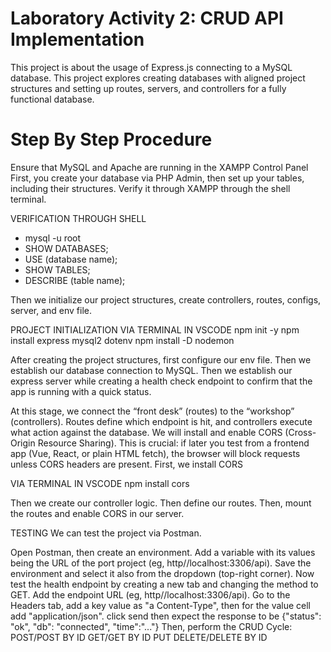 # Laboratory Activity 2: CRUD API Implementation

This project is about the usage of Express.js connecting to a MySQL database. This project explores creating databases with aligned project structures and setting up routes, servers, and controllers for a fully functional database. 

# Step By Step Procedure
Ensure that MySQL and Apache are running in the XAMPP Control Panel
First, you create your database via PHP Admin, then set up your tables, including their structures. Verify it through XAMPP through the shell terminal. 

VERIFICATION THROUGH SHELL
- mysql -u root
- SHOW DATABASES;
- USE (database name);
- SHOW TABLES;
- DESCRIBE (table name);

Then we initialize our project structures, create controllers, routes, configs, server, and env file. 

PROJECT INITIALIZATION VIA TERMINAL IN VSCODE
npm init -y
npm install express mysql2 dotenv
npm install -D nodemon

After creating the project structures, first configure our env file.
Then we establish our database connection to MySQL.
Then we establish our express server while creating a health check endpoint to confirm that the app is running with a quick status. 

At this stage, we connect the “front desk” (routes) to the “workshop” (controllers). Routes define which endpoint is hit, and controllers execute what action against the database.
We will install and enable CORS (Cross-Origin Resource Sharing). This is crucial: if later you test from a frontend app (Vue, React, or plain HTML fetch), the browser will block requests unless CORS headers are present.
First, we install CORS

VIA TERMINAL IN VSCODE
npm install cors

Then we create our controller logic.
Then define our routes.
Then, mount the routes and enable CORS in our server.

TESTING
We can test the project via Postman.

Open Postman, then create an environment. Add a variable with its values being the URL of the port project (eg, http//localhost:3306/api). Save the environment and select it also from the dropdown (top-right corner).
Now test the health endpoint by creating a new tab and changing the method to GET. Add the endpoint URL (eg, http//localhost:3306/api). Go to the Headers tab, add a key value as "a Content-Type", then for the value cell add "application/json". click send then expect the response to be {"status": "ok", "db": "connected", "time":"..."}
Then, perform the CRUD Cycle:
POST/POST BY ID
GET/GET BY ID
PUT
DELETE/DELETE BY ID





